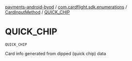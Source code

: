 [payments-android-byod](../../index.md) / [com.cardflight.sdk.enumerations](../index.md) / [CardInputMethod](index.md) / [QUICK_CHIP](./-q-u-i-c-k_-c-h-i-p.md)

# QUICK_CHIP

`QUICK_CHIP`

Card info generated from dipped (quick chip) data

